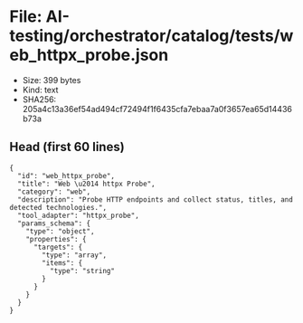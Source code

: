 # File: AI-testing/orchestrator/catalog/tests/web_httpx_probe.json

- Size: 399 bytes
- Kind: text
- SHA256: 205a4c13a36ef54ad494cf72494f1f6435cfa7ebaa7a0f3657ea65d14436b73a

## Head (first 60 lines)

```
{
  "id": "web_httpx_probe",
  "title": "Web \u2014 httpx Probe",
  "category": "web",
  "description": "Probe HTTP endpoints and collect status, titles, and detected technologies.",
  "tool_adapter": "httpx_probe",
  "params_schema": {
    "type": "object",
    "properties": {
      "targets": {
        "type": "array",
        "items": {
          "type": "string"
        }
      }
    }
  }
}
```

